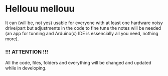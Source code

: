# Hellouu mellouu

It can (will be, not yes) usable for everyone with at least one hardware noisy drive/part but adjustments in the code to fine tune the notes will be needed (an app for tunning and Arduino(c) IDE is essencially all you need, nothing more).

### !!! ATTENTION !!!
All the code, files, folders and everything will be changed and updated while in developing.
